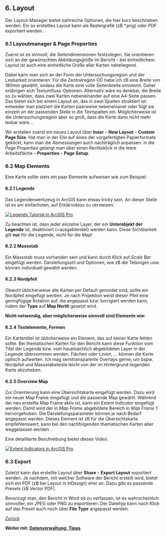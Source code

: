## 6. Layout

Der Layout-Manager bietet zahlreiche Optionen, die hier kurz beschrieben werden. Ein so erstelltes Layout kann als Rastergrafik (zB *.png) oder PDF exportiert werden.

### 6.1 Layoutmanager & Page Properties

Zuerst ist es sinnvoll, die Seitendimensionen festzulegen. Sie orientieren sich an der gewünschten Abbildungsgröße im Bericht &ndash; bei einheitlichem Layout ist auch eine einheitliche Größe aller Karten naheliegend.

Dabei kann man sich an der Form der Untersuchungsregion und der Lesbarkeit orientieren. Für die Zentralregion OÖ habe ich zB eine Breite von 180mm gewählt, sodass die Karte eine volle Seitenbreite einnimmt. Daher erübrigen sich Textumfluss-Optionen. Alternativ wäre es denkbar, die Breite so zu wählen, dass zwei Karten nebeneinander auf eine A4-Seite passen. Das bietet sich bei einem Layout an, das in zwei Spalten struktiert ist: entweder man platziert die Karten paarweise nebeneinaner oder fügt sie einzeln an der passenden Stelle in die Textspalten ein. Möglicherweise ist die Untersuchungsregion aber so groß, dass die Karte dann nicht mehr lesbar wäre...

Wir erstellen zuerst ein neues Layout über **Inser** &ndash; **New Layout** &ndash; **Custom Page Size**. Hat man in der Eile auf eines der vorgefertigten Papierformate geklickt, kann man die Abmessungen auch nachträglich anpassen: in die *Page Properties* gelangt man über einen Rechtsklick in die leere Arbeitsfläche &ndash; **Properties** &ndash; **Page Setup**.

### 6.2 Map Elements

Eine Karte sollte stets ein paar Elemente aufweisen wie zum Beispiel:

#### 6.2.1 Legende
Das Legendenwerkzeug in ArcGIS kann etwas tricky sein. An dieser Stelle ist es am einfachsten, auf Erklärvideos zu verweisen:

[![Legends Tutorial in ArcGIS Pro](http://img.youtube.com/vi/kB_WSJZDzfk/0.jpg)](https://www.youtube.com/watch?v=kB_WSJZDzfk "Legends Tutorial in ArcGIS Pro")

Zu beachten ist, dass jeder einzelne Layer, der ein **Unterobjekt der Legende** ist, deaktiviert (=ausgeblendet) werden kann. Diese Sichtbarkeit gilt **nur** für die Legende, nicht für die Map!

#### 6.2.2 Massstab

Ein Massstab muss vorhanden sein und kann durch Klick auf *Scale Bar* eingefügt werden. Darstellungsstil und Optionen, wie zB die Teilungen usw. können individuell gewählt werden.

#### 6.2.3 Nordpfeil

Obwohl üblicherweise alle Karten per Default genordet sind, sollte ein Nordpfeil eingefügt werden. Je nach Projektion weist dieser Pfeil eine geringfügige Rotation auf, die angepasst bzw. korrigiert werden kann, indem der **Type** auf **Map North** gesetzt wird.

**Nicht notwendig, aber möglicherweise sinnvoll sind Elemente wie:**

#### 6.2.4 Textelemente, Formen

Ein Kartentitel ist üblicherweise ein Element, das auf keiner Karte fehlen sollte. Bei thematischen Karten für den Bericht kann diese Funktion vom Titel der Legende bzw. vom hauptsächlich abgebildeten Layer in der Legende übernommen werden. Flächen oder Linien, ... können die Karte optisch aufwerten. Ich mag semitransparente Overlays gerne, um bspw. Nordpfeil und Massstabsleiste leicht von der im Hintergrund liegenden Karte abzuheben.

#### 6.2.5 Overview Map

Zur Orientierung kann eine Übersichtskarte eingefügt werden. Dazu wird ein neuer Map Frame eingefügt und die passende Map gewählt. Während der neu erstellte Map Frame aktiv ist, kann ein *Extent Indicator* eingefügt werden. Damit wird der in *Map Frame* abgebildete Bereich in *Map Frame 1* hervorgehoben. Die Darstellungsparameter können je nach Bedarf angepasst werden. Dieses Element ist zB für die Übersichtskarte empfehlenswert, kann bei den nachfolgenden thematischen Karten aber weggelassen werden.

Eine detaillierte Beschreibung bietet dieses Video:

[![Extent Indicators in ArcGIS Pro ](http://img.youtube.com/vi/CHe-AANSLYM/0.jpg)](https://www.youtube.com/watch?v=CHe-AANSLYM "Extent Indicators in ArcGIS Pro")

### 6.3 Export

Zuletzt kann das erstellte Layout über **Share** &ndash; **Export Layout** exportiert werden. Je nachdem, mit welcher Software der Bericht erstellt wird, bietet sich ein PDF (zB bei Layout in InDesign) eher an. Dazu gibt es passende Presets (zB Vector PDF).

Bevorzugt man, den Bericht in Word oä zu verfassen, ist es wahrscheinlich sinnvoller, ein JPEG oder PNG zu exportieren. Der Dateityp kann nach Klick auf das Preset auch noch über **File Type** angepasst werden.

[Zurück](./join.md)

**Weiter mit: [Datenverwaltung: Tipps](./tips.md)**
